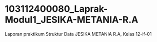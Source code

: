 # 103112400080_Laprak-Modul1_JESIKA-METANIA-R.A
Laporan praktikum Struktur Data JESIKA METANIA R.A, Kelas 12-if-01
